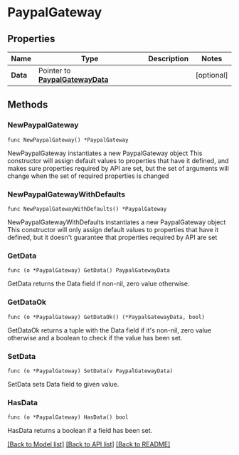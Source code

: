 # PaypalGateway

## Properties

Name | Type | Description | Notes
------------ | ------------- | ------------- | -------------
**Data** | Pointer to [**PaypalGatewayData**](PaypalGatewayData.md) |  | [optional] 

## Methods

### NewPaypalGateway

`func NewPaypalGateway() *PaypalGateway`

NewPaypalGateway instantiates a new PaypalGateway object
This constructor will assign default values to properties that have it defined,
and makes sure properties required by API are set, but the set of arguments
will change when the set of required properties is changed

### NewPaypalGatewayWithDefaults

`func NewPaypalGatewayWithDefaults() *PaypalGateway`

NewPaypalGatewayWithDefaults instantiates a new PaypalGateway object
This constructor will only assign default values to properties that have it defined,
but it doesn't guarantee that properties required by API are set

### GetData

`func (o *PaypalGateway) GetData() PaypalGatewayData`

GetData returns the Data field if non-nil, zero value otherwise.

### GetDataOk

`func (o *PaypalGateway) GetDataOk() (*PaypalGatewayData, bool)`

GetDataOk returns a tuple with the Data field if it's non-nil, zero value otherwise
and a boolean to check if the value has been set.

### SetData

`func (o *PaypalGateway) SetData(v PaypalGatewayData)`

SetData sets Data field to given value.

### HasData

`func (o *PaypalGateway) HasData() bool`

HasData returns a boolean if a field has been set.


[[Back to Model list]](../README.md#documentation-for-models) [[Back to API list]](../README.md#documentation-for-api-endpoints) [[Back to README]](../README.md)


